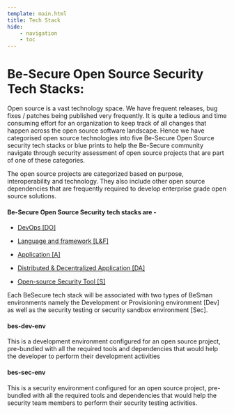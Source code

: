 ```yaml
---
template: main.html
title: Tech Stack
hide: 
    - navigation
    - toc
---
```



<h1> Be-Secure Open Source Security Tech Stacks: </h1>

<p> Open source is a vast technology space. We have frequent releases, bug fixes / patches being published very frequently. It is quite a tedious and time consuming effort for an organization to keep track of all changes that happen across the open source software landscape. Hence we have categorised open source technologies into five Be-Secure Open Source security tech stacks or blue prints to help the Be-Secure community navigate through security assessment of open source projects that are part of one of these categories. </p>

<p> The open source projects are categorized based on purpose, interoperability and technology. They also include other open source dependencies that are frequently required to develop enterprise grade open source solutions. </p>

<h4> Be-Secure Open Source Security tech stacks are - </h4>

* [DevOps [DO]](./bes-devops-tech-stack.md)  

* [Language and framework [L&F]](./bes-lang-framework-tech-stack.md)  

* [Application [A]](./bes-app-tech-stack.md) 

* [Distributed & Decentralized Application [DA]](./bes-dist-decent-tech-stack.md) 

* [Open-source Security Tool [S]](./bes-open-source-security-tool-tech-stack.md) 

<p> Each BeSecure tech stack will be associated with two types of BeSman environments namely the Development or Provisioning environment [Dev] as well as the security testing or security sandbox environment [Sec]. </p>

<h4> bes-<name>dev-env </h4>

<p> This is a development environment configured for an open source project, pre-bundled with all the required tools and dependencies that would help the developer to perform their development activities </p>

<h4> bes-<name>sec-env </h4>

<p> This is a security environment configured for an open source project, pre-bundled with all the required tools and dependencies that would help the security team members to perform their security testing activities. </p>



